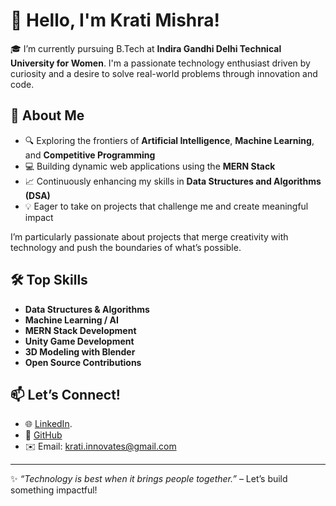 # 👋 Hello, I'm Krati Mishra!

🎓 I’m currently pursuing B.Tech at **Indira Gandhi Delhi Technical University for Women**. I'm a passionate technology enthusiast driven by curiosity and a desire to solve real-world problems through innovation and code.

## 🚀 About Me

- 🔍 Exploring the frontiers of **Artificial Intelligence**, **Machine Learning**, and **Competitive Programming**
- 💻 Building dynamic web applications using the **MERN Stack**
- 📈 Continuously enhancing my skills in **Data Structures and Algorithms (DSA)**
- 💡 Eager to take on projects that challenge me and create meaningful impact

I’m particularly passionate about projects that merge creativity with technology and push the boundaries of what’s possible.

## 🛠️ Top Skills

- **Data Structures & Algorithms**
- **Machine Learning / AI**
- **MERN Stack Development**
- **Unity Game Development**
- **3D Modeling with Blender**
- **Open Source Contributions**

## 📫 Let’s Connect!

- 🌐 [LinkedIn](https://www.linkedin.com/in/krati-mishra).  
- 🐙 [GitHub](https://github.com/KratiMishra21)  
- ✉️ Email: krati.innovates@gmail.com

---

✨ *“Technology is best when it brings people together.”* – Let’s build something impactful!
